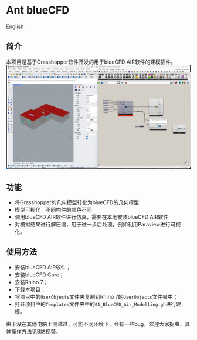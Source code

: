 # Ant blueCFD

[English](README_EN.md)

## 简介

本项目是基于Grasshopper软件开发的用于blueCFD AIR软件的建模插件。
![截图](./resources/01.png)

## 功能

- 将Grasshopper的几何模型转化为blueCFD的几何模型
- 模型可视化，不同构件的颜色不同
- 调用blueCFD AIR软件进行仿真，需要在本地安装blueCFD AIR软件
- 对模拟结果进行解压缩，用于进一步后处理，例如利用Paraview进行可视化。

## 使用方法

- 安装blueCFD AIR软件；
- 安装blueCFD Core；
- 安装Rhino 7；
- 下载本项目；
- 将项目中的`UserObjects`文件夹复制到Rhino 7的`UserObjects`文件夹中；
- 打开项目中的`Templates`文件夹中的`01_BlueCFD_Air_Modelling.gh`进行建模。

由于没在其他电脑上测试过，可能不同环境下，会有一些bug，欢迎大家捉虫，具体操作方法见B站视频。